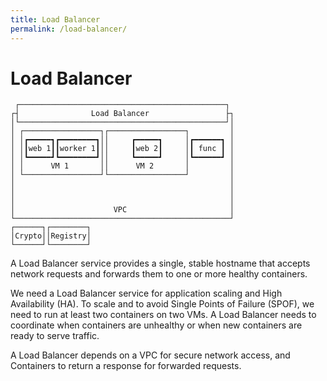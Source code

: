 ```yaml
---
title: Load Balancer
permalink: /load-balancer/
---
```


# Load Balancer

```ascii
 ┌──────────────────────────────────────────────┐ 
┌┤                Load Balancer                 ├┐
│└──────────────────────────────────────────────┘│
│ ┌─────────────────┐┌─────────────────┐         │
│ │┏━━━━━┓┏━━━━━━━━┓││     ┏━━━━━┓     │┏━━━━━━┓ │
│ │┃web 1┃┃worker 1┃││     ┃web 2┃     │┃ func ┃ │
│ │┗━━━━━┛┗━━━━━━━━┛││     ┗━━━━━┛     │┗━━━━━━┛ │
│ │      VM 1       ││      VM 2       │         │
│ └─────────────────┘└─────────────────┘         │
│                                                │
│                                                │
│                                                │
│                      VPC                       │
└────────────────────────────────────────────────┘
┌──────┐┌────────┐                                
│Crypto││Registry│                                
└──────┘└────────┘                                
```

A Load Balancer service provides a single, stable hostname that accepts network requests and forwards them to one or more healthy containers.

We need a Load Balancer service for application scaling and High Availability (HA). To scale and to avoid Single Points of Failure (SPOF), we need to run at least two containers on two VMs. A Load Balancer needs to coordinate when containers are unhealthy or when new containers are ready to serve traffic.

A Load Balancer depends on a VPC for secure network access, and Containers to return a response for forwarded requests.
